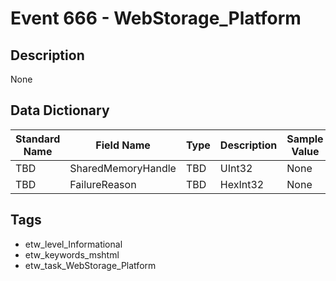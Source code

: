 # Event 666 - WebStorage_Platform

## Description
None

## Data Dictionary
|Standard Name|Field Name|Type|Description|Sample Value|
|---|---|---|---|---|
|TBD|SharedMemoryHandle|TBD|UInt32|None|None|
|TBD|FailureReason|TBD|HexInt32|None|None|

## Tags
* etw_level_Informational
* etw_keywords_mshtml
* etw_task_WebStorage_Platform